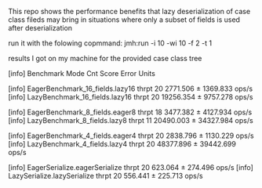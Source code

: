 This repo shows the performance benefits that lazy deserialization of case class fileds may bring
in situations where only a subset of fields is used after deserialization

run it with the folowing copmmand:
jmh:run -i 10 -wi 10 -f 2 -t 1  <benchmark class name>


results I got on my machine for the provided case class tree

[info] Benchmark                         Mode  Cnt      Score       Error  Units

[info] EagerBenchmark_16_fields.lazy16  thrpt   20   2771.506 ±  1369.833  ops/s
[info] LazyBenchmark_16_fields.lazy16   thrpt   20  19256.354 ±  9757.278  ops/s

[info] EagerBenchmark_8_fields.eager8   thrpt   18   3477.382 ±  4127.934  ops/s
[info] LazyBenchmark_8_fields.lazy8     thrpt   11  20490.003 ± 34327.984  ops/s

[info] EagerBenchmark_4_fields.eager4   thrpt   20   2838.796 ±  1130.229  ops/s
[info] LazyBenchmark_4_fields.lazy4     thrpt   20  48377.896 ± 39442.699  ops/s

[info] EagerSerialize.eagerSerialize    thrpt   20    623.064 ±   274.496  ops/s
[info] LazySerialize.lazySerialize      thrpt   20    556.441 ±   225.713  ops/s




